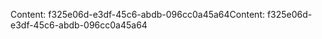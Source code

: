 <span data-ttu-id="f8c3a-101">Content: f325e06d-e3df-45c6-abdb-096cc0a45a64</span><span class="sxs-lookup"><span data-stu-id="f8c3a-101">Content: f325e06d-e3df-45c6-abdb-096cc0a45a64</span></span>